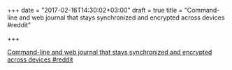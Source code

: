 +++
date = "2017-02-16T14:30:02+03:00"
draft = true
title = "Command-line and web journal that stays synchronized and encrypted across devices  #reddit"

+++

<p><a href="https://t.co/bKdfFJbZd4">Command-line and web journal that stays synchronized and encrypted across devices  #reddit</a></p>
